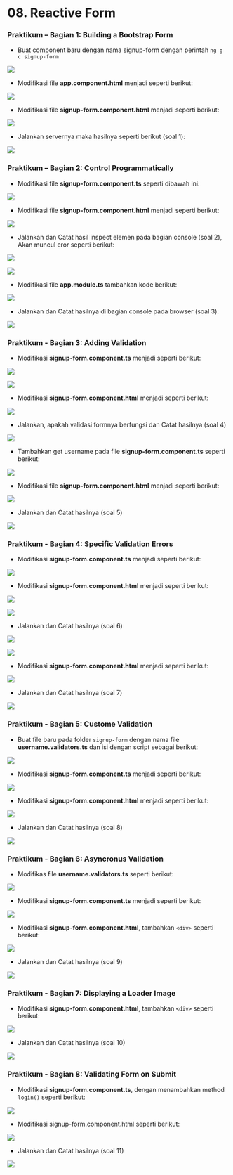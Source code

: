 # 08. Reactive Form

### Praktikum – Bagian 1: Building a Bootstrap Form

* Buat component baru dengan nama signup-form dengan perintah ``ng g c signup-form``

![](image/Jobsheet8/1.PNG)

* Modifikasi file **app.component.html** menjadi seperti berikut:

![](image/Jobsheet8/2.PNG)

* Modifikasi file **signup-form.component.html** menjadi seperti berikut:

![](image/Jobsheet8/3.PNG)

* Jalankan servernya maka hasilnya seperti berikut (soal 1):

![](image/Jobsheet8/4.PNG)


### Praktikum – Bagian 2: Control Programmatically

* Modifikasi file **signup-form.component.ts** seperti dibawah ini:
 
![](image/Jobsheet8/5.PNG)

* Modifikasi file **signup-form.component.html** menjadi seperti berikut:

![](image/Jobsheet8/6.PNG)

* Jalankan dan Catat hasil inspect elemen pada bagian console (soal 2), Akan muncul eror seperti berikut:

![](image/Jobsheet8/7.PNG)

![](image/Jobsheet8/7a.PNG)

* Modifikasi file **app.module.ts** tambahkan kode berikut:

![](image/Jobsheet8/8.PNG)

* Jalankan dan Catat hasilnya di bagian console pada browser (soal 3):

![](image/Jobsheet8/9.PNG)

### Praktikum - Bagian 3: Adding Validation 

* Modifikasi **signup-form.component.ts** menjadi seperti berikut:

![](image/Jobsheet8/10.PNG)

![](image/Jobsheet8/11.PNG)

* Modifikasi **signup-form.component.html** menjadi seperti berikut:

![](image/Jobsheet8/12.PNG)

* Jalankan, apakah validasi formnya berfungsi dan Catat hasilnya (soal 4) 

![](image/Jobsheet8/13.PNG)

* Tambahkan get username pada file **signup-form.component.ts** seperti berikut:

![](image/Jobsheet8/14.PNG)

* Modifikasi file **signup-form.component.html** menjadi seperti berikut:

![](image/Jobsheet8/15.PNG)

* Jalankan dan Catat hasilnya (soal 5)

![](image/Jobsheet8/16.PNG)

### Praktikum - Bagian 4: Specific Validation Errors

* Modifikasi **signup-form.component.ts** menjadi seperti berikut:

![](image/Jobsheet8/17.PNG)

* Modifikasi **signup-form.component.html** menjadi seperti berikut:
 
![](image/Jobsheet8/18.PNG)

![](image/Jobsheet8/19.PNG)

* Jalankan dan Catat hasilnya (soal 6)

![](image/Jobsheet8/20.PNG)

![](image/Jobsheet8/20a.PNG)

* Modifikasi **signup-form.component.html** menjadi seperti berikut:

![](image/Jobsheet8/21.PNG)

* Jalankan dan Catat hasilnya (soal 7)

![](image/Jobsheet8/22.PNG)

### Praktikum - Bagian 5: Custome Validation

* Buat file baru pada folder ``signup-form`` dengan nama file **username.validators.ts** dan isi dengan script sebagai berikut:

![](image/Jobsheet8/23.PNG)

* Modifikasi **signup-form.component.ts** menjadi seperti berikut:

![](image/Jobsheet8/24.PNG)

* Modifikasi **signup-form.component.html** menjadi seperti berikut:

![](image/Jobsheet8/25.PNG)

* Jalankan dan Catat hasilnya (soal 8)

![](image/Jobsheet8/26.PNG)

### Praktikum - Bagian 6: Asyncronus Validation

* Modifikas file **username.validators.ts** seperti berikut:
 
![](image/Jobsheet8/27.PNG)

* Modifikasi **signup-form.component.ts** menjadi seperti berikut:
 
![](image/Jobsheet8/28.PNG)

* Modifikasi **signup-form.component.html**, tambahkan ``<div>`` seperti berikut:

![](image/Jobsheet8/29.PNG)

*  Jalankan dan Catat hasilnya (soal 9)

![](image/Jobsheet8/30.PNG)


### Praktikum - Bagian 7: Displaying a Loader Image

* Modifikasi **signup-form.component.html**, tambahkan ``<div>`` seperti berikut:

![](image/Jobsheet8/32.PNG)

* Jalankan dan Catat hasilnya (soal 10)

![](image/Jobsheet8/31.PNG)

### Praktikum - Bagian 8: Validating Form on Submit

* Modifikasi **signup-form.component.ts**, dengan menambahkan method ``login()`` seperti berikut:
 
![](image/Jobsheet8/33.PNG)

* Modifikasi signup-form.component.html seperti berikut:
 
![](image/Jobsheet8/34.PNG)

* Jalankan dan Catat hasilnya (soal 11)

![](image/Jobsheet8/35.PNG)